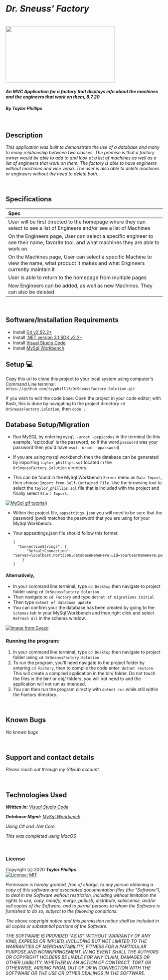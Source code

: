 # _Dr. Sneuss' Factory_

<h1 align="left">
  <img width="350" height="180" src="https://vignette.wikia.nocookie.net/seuss/images/8/82/Index-1422208728.jpg/revision/latest/scale-to-width-down/340?cb=20150125175848">
</h1>


#### _An MVC Application for a factory that displays info about the machines and the engineers that work on them, 8.7.20_

#### By _**Taylor Phillips**_

<br>

## Description

_This application was built to demonstrate the use of a database and many to many relationship between two classes.  The premise is that a factory owner would be able to add to and look at a list of machines as well as a list of engineers that work on them.  The factory is able to have engineers without machines and vice versa.  The user is also able to delete machines or engineers without the need to delete both._

<br>

## Specifications

| Spec |
| :--- |
| User will be first directed to the homepage where they can select to see a list of Engineers and/or see a list of Machines  |
| On the Engineers page, User can select a specific engineer to see their name, favorite tool, and what machines they are able to work on |
| On the Machines page, User can select a specific Machine to view the name, what product it makes and what Engineers currently maintain it |
| User is able to return to the homepage from multiple pages  |
| New Engineers can be added, as well as new Machines.  They can also be deleted  |


<br>

## Software/Installation Requirements
* Install [Git v2.62.2+](https://git-scm.com/downloads/)
* Install [.NET version 3.1 SDK v2.2+](https://dotnet.microsoft.com/download/dotnet-core/2.2)
* Install [Visual Studio Code](https://code.visualstudio.com/)
* Install [MySql Workbench](https://www.mysql.com/products/workbench/)


## Setup 💻

Copy this url to clone this project to your local system using computer's Command Line terminal: 
```https://github.com/tayphill13/DrSneussFactory.Solution.git```

If you wish to edit the code base: Open the project in your code editor; with Bash, this is done by navigating to the project directory `cd DrSneussFactory.Solution`, then `code .`


## Database Setup/Migration

* Run MySQL by entering ```mysql -uroot -pepicodus``` in the terminal (In this example, 'epicodus' is the password, so if the word `password` was your password then you'd have ```msql -uroot -ppassword```)

* If you are using mysql workbench then the database can be generated by importing `taylor_phillips.sql` located in the `DrSneussFactory.Solution` directory.
* This can be found in the MySql Workbench `Server` menu as `Data Import`, then choose `Import from Self-Contained File`.  Use the browsing tool to select the `taylor_phillips.sql` file that is included with the project and finally select `Start Import`.

[![MySql gif tutorial](https://i.gyazo.com/7344f0f1229a3da604673362176a43d4.gif)](https://gyazo.com/7344f0f1229a3da604673362176a43d4))
* Within the project file, `appsettings.json` you will need to be sure that the password (pwd) matches the password that you are using for your MySql Workbench.
* Your appsettings.json file should follow this format: <br>

  ```{
  }
    "ConnectionStrings": {
        "DefaultConnection": "Server=localhost;Port3306;databaseNameHere;uid=YourUserNameHere;pwd=YourPasswordHere;"
      }
  }

#### Alternatively,
* In your command line terminal, type `cd Desktop` then navigate to project folder using `cd DrSneussFactory.Solution`
* Then navigate to `cd Factory` and type ``` dotnet ef migrations Initial ```
* Then type ``` dotnet ef database update ```
* You can confirm your the database has been created by going to the `Schemas` tab in your MySql Workbench and then right click and select `Refresh All` in the schema window.

[![Image from Gyazo](https://i.gyazo.com/5edd4bf2780449d54844cc365939558a.gif)](https://gyazo.com/5edd4bf2780449d54844cc365939558a)

### Running the program:
1. In your command line terminal, type `cd Desktop` then navigate to project folder using `cd DrSneussFactory.Solution`
2. To run the program, you'll need navigate to the project folder by entering `cd Factory`, then to compile the code enter: `dotnet restore`. This will create a compiled application in the bin/ folder.  Do not touch the files in the bin/ or obj/ folders, you will not need to and the application will not run as intended.
3. You can then run the program directly with `dotnet run` while still within the Factory directory.

<br>

## Known Bugs

_No known bugs_

<br>

## Support and contact details

_Please reach out through my GitHub account._

<br>

## Technologies Used

_**Written in:** [Visual Studio Code](https://code.visualstudio.com/)_

_**Database Mgmt:** [MySql Workbench](https://www.mysql.com/products/workbench/)_

_Using C# and .Net Core_

_This was completed using MacOS_

<br>

### License

Copyright (c) 2020 **_Taylor Phillips_**   
[![License: MIT](https://img.shields.io/badge/License-MIT-yellow.svg)](https://opensource.org/licenses/MIT)

*Permission is hereby granted, free of charge, to any person obtaining a copy
of this software and associated documentation files (the "Software"), to deal
in the Software without restriction, including without limitation the rights
to use, copy, modify, merge, publish, distribute, sublicense, and/or sell
copies of the Software, and to permit persons to whom the Software is
furnished to do so, subject to the following conditions:*

*The above copyright notice and this permission notice shall be included in all
copies or substantial portions of the Software.*

*THE SOFTWARE IS PROVIDED "AS IS", WITHOUT WARRANTY OF ANY KIND, EXPRESS OR
IMPLIED, INCLUDING BUT NOT LIMITED TO THE WARRANTIES OF MERCHANTABILITY,
FITNESS FOR A PARTICULAR PURPOSE AND NONINFRINGEMENT. IN NO EVENT SHALL THE
AUTHORS OR COPYRIGHT HOLDERS BE LIABLE FOR ANY CLAIM, DAMAGES OR OTHER
LIABILITY, WHETHER IN AN ACTION OF CONTRACT, TORT OR OTHERWISE, ARISING FROM,
OUT OF OR IN CONNECTION WITH THE SOFTWARE OR THE USE OR OTHER DEALINGS IN THE
SOFTWARE.*